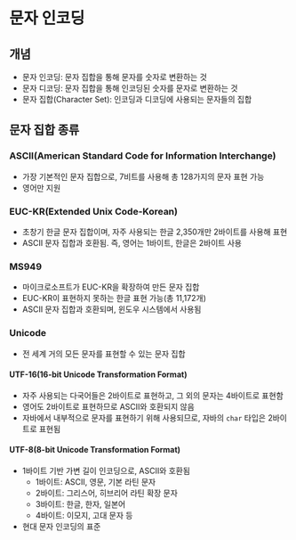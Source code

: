 # 문자 인코딩

## 개념
- 문자 인코딩: 문자 집합을 통해 문자를 숫자로 변환하는 것
- 문자 디코딩: 문자 집합을 통해 인코딩된 숫자를 문자로 변환하는 것
- 문자 집합(Character Set): 인코딩과 디코딩에 사용되는 문자들의 집합

## 문자 집합 종류

### ASCII(American Standard Code for Information Interchange)
- 가장 기본적인 문자 집합으로, 7비트를 사용해 총 128가지의 문자 표현 가능
- 영어만 지원

### EUC-KR(Extended Unix Code-Korean)
- 초창기 한글 문자 집합이며, 자주 사용되는 한글 2,350개만 2바이트를 사용해 표현
- ASCII 문자 집합과 호환됨. 즉, 영어는 1바이트, 한글은 2바이트 사용

### MS949
- 마이크로소프트가 EUC-KR을 확장하여 만든 문자 집합
- EUC-KR이 표현하지 못하는 한글 표현 가능(총 11,172개)
- ASCII 문자 집합과 호환되며, 윈도우 시스템에서 사용됨

### Unicode
- 전 세계 거의 모든 문자를 표현할 수 있는 문자 집합

#### UTF-16(16-bit Unicode Transformation Format)
- 자주 사용되는 다국어들은 2바이트로 표현하고, 그 외의 문자는 4바이트로 표현함
- 영어도 2바이트로 표현하므로 ASCII와 호환되지 않음
- 자바에서 내부적으로 문자를 표현하기 위해 사용되므로, 자바의 `char` 타입은 2바이트로 표현됨

#### UTF-8(8-bit Unicode Transformation Format)
- 1바이트 기반 가변 길이 인코딩으로, ASCII와 호환됨
  - 1바이트: ASCII, 영문, 기본 라틴 문자
  - 2바이트: 그리스어, 히브리어 라틴 확장 문자
  - 3바이트: 한글, 한자, 일본어
  - 4바이트: 이모지, 고대 문자 등
- 현대 문자 인코딩의 표준